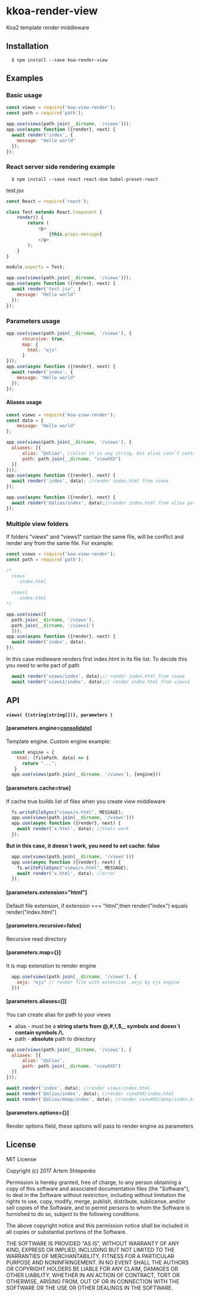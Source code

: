 # kkoa-render-view
  Koa2 template render middleware

## Installation
```
  $ npm install --save koa-render-view
```  
## Examples

### Basic usage
```javascript
const views = require('koa-view-render');
const path = require('path');

app.use(views(path.join(__dirname, '/views')));
app.use(async function ({render}, next) {
  await render('index', {
    message: "Hello world"
  });
});

```

### React server side rendering example
```
  $ npm install --save react react-dom babel-preset-react
``` 

test.jsx
```js
const React = require('react');

class Test extends React.Component {
    render() {
        return (
            <p>
                {this.props.message}
            </p>
        );
    }
}

module.exports = Test;
```

```js
app.use(views(path.join(__dirname, '/views')));
app.use(async function ({render}, next) {
  await render('test.jsx', {
    message: "Hello world"
  });
});

```

### Parameters usage
```javascript
app.use(views(path.join(__dirname, '/views'), {
      recursive: true,
      map: {
        html: "ejs"
      }
}));
app.use(async function ({render}, next) {
  await render('index', {
    message: "Hello world"
  });
});

```

#### Aliases usage

```javascript
const views = require('koa-view-render');
const data = {
    message: "Hello world"
};

app.use(views(path.join(__dirname, '/views'), {
  aliases: [{
      alias: "@alias", //alias it is any string, but alias cann`t contain symbols from path \/. 
      path: path.join(__dirname, "viewXXX")
  }]
}));
app.use(async function ({render}, next) {
  await render('index', data); //render index.html from views 
});

app.use(async function ({render}, next) {
  await render('@alias/index', data);//render index.html from alias path ( "viewXXX" )
});
```
### Multiple view folders
If folders "views" and "views1" contain the same file, will be conflict and render any from the same file. 
For example:
```javascript
const views = require('koa-view-render');
const path = require('path');

/*
  views
    -index.html
    
  views1
    -index.html
*/

app.use(views([
  path.join(__dirname, '/views'),
  path.join(__dirname, '/views1')
  ]));
app.use(async function ({render}, next) {
  await render('index', data);
});
```
In this case midleware renders first index.html in its file list. To decide this you need to write part of path
```javascript
  await render('views/index', data);// render index.html from views
  await render('views1/index', data);// render index.html from views1
```

## API 

#### `views( {(string|string[])}, parameters )`

#### [parameters.engine=[consolidate](https://github.com/tj/consolidate.js)]
Template engine. 
Custom engine example: 
```js
  const engine = {
    html: (filePath, data) => {
      return "...";
   }
  app.use(views(path.join(__dirname, '/views'), {engine}))
```

#### [parameters.cache=true] 
If cache true builds list of files when you create view middleware
```js
  fs.writeFileSync("views/x.html", MESSAGE);
  app.use(views(path.join(__dirname, '/views')))
  app.use(async function ({render}, next) {
    await render('x.html', data); //thats work
  });
```
**But in this case, it doesn\`t work, you need to set cache: false**
```js
  app.use(views(path.join(__dirname, '/views')))
  app.use(async function ({render}, next) {
    fs.writeFileSync("views/x.html", MESSAGE);
    await render('x.html', data); //error
  });
```
#### [parameters.extension="html"]
Default file extension, if extension === "html",then render("index") equals render("index.html")

#### [parameters.recursive=false]
Recursive read directory

#### [parameters.map={}]
It is map extenstion to render engine
```js
  app.use(views(path.join(__dirname, '/views'), {
    xejs: "ejs" // render file with extension .xejs by ejs engine
  }))
```
#### [parameters.aliases=[]]
You can create alias for path to your views
- alias - must be a **string starts from @,#,!,$,_ symbols and doesn\`t contain symbols /\\.**
- path - **absolute** path to directory
```js
app.use(views(path.join(__dirname, '/views'), {
  aliases: [{
      alias: "@alias",
      path: path.join(__dirname, "viewXXX")
  }]
}));

await render('index', data); //render views/index.html
await render('@alias/index', data); //render viewXXX/index.html
await render('@alias/deep/index', data); //render viewXXX/deep/index.html
```

#### [parameters.options={}] 
Render options field, these options will pass to render engine as parameters


## License

MIT License

Copyright (c) 2017 Artem Shtepenko

Permission is hereby granted, free of charge, to any person obtaining a copy
of this software and associated documentation files (the "Software"), to deal
in the Software without restriction, including without limitation the rights
to use, copy, modify, merge, publish, distribute, sublicense, and/or sell
copies of the Software, and to permit persons to whom the Software is
furnished to do so, subject to the following conditions:

The above copyright notice and this permission notice shall be included in all
copies or substantial portions of the Software.

THE SOFTWARE IS PROVIDED "AS IS", WITHOUT WARRANTY OF ANY KIND, EXPRESS OR
IMPLIED, INCLUDING BUT NOT LIMITED TO THE WARRANTIES OF MERCHANTABILITY,
FITNESS FOR A PARTICULAR PURPOSE AND NONINFRINGEMENT. IN NO EVENT SHALL THE
AUTHORS OR COPYRIGHT HOLDERS BE LIABLE FOR ANY CLAIM, DAMAGES OR OTHER
LIABILITY, WHETHER IN AN ACTION OF CONTRACT, TORT OR OTHERWISE, ARISING FROM,
OUT OF OR IN CONNECTION WITH THE SOFTWARE OR THE USE OR OTHER DEALINGS IN THE
SOFTWARE.
